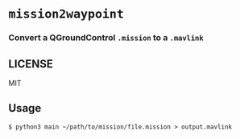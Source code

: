 # `mission2waypoint`

### Convert a QGroundControl `.mission` to a `.mavlink`

## LICENSE

MIT

## Usage

```
$ python3 main ~/path/to/mission/file.mission > output.mavlink
```